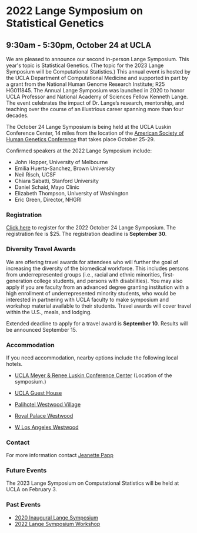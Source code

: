# 2022 Lange Symposium on Statistical Genetics
## 9:30am - 5:30pm, October 24 at UCLA
We are pleased to announce our second in-person Lange Symposium. This year's topic is Statistical Genetics. (The topic for the 2023 Lange Symposium will be Computational Statistics.) This annual event is hosted by the UCLA Department of Computational Medicine and supported in part by a grant from the National Human Genome Research Institute; R25 HG011845. The Annual Lange Symposium was launched in 2020 to honor UCLA Professor and National Academy of Sciences Fellow Kenneth Lange. The event celebrates the impact of Dr. Lange’s research, mentorship, and teaching over the course of an illustrious career spanning more than four decades.

The October 24 Lange Symposium is being held at the UCLA Luskin Conference Center, 14 miles from the location of the [American Society of Human Genetics Conference](https://www.ashg.org/meetings/2022-annual-meeting/) that takes place October 25-29.


Confirmed speakers at the 2022 Lange Symposium include:
- John Hopper, University of Melbourne
- Emilia Huerta-Sanchez, Brown University
- Neil Risch, UCSF
- Chiara Sabatti, Stanford University
- Daniel Schaid, Mayo Clinic
- Elizabeth Thompson, University of Washington
- Eric Green, Director, NHGRI

### Registration

[Click here](https://uclahs.az1.qualtrics.com/jfe/form/SV_3Prn2EMtbUjYHVs) to register for the 2022 October 24 Lange Symposium. The registration fee is $25. The registration deadline is **September 30**.

### Diversity Travel Awards

We are offering travel awards for attendees who will further the goal of increasing the diversity of the biomedical workforce. This includes persons from underrepresented groups (i.e., racial and ethnic minorities, first-generation college students, and persons with disabilities). You may also apply if you are faculty from an advanced degree granting institution with a high enrollment of underrepresented minority students, who would be interested in partnering with UCLA faculty to make symposium and workshop material available to their students. Travel awards will cover travel within the U.S., meals, and lodging.

Extended deadline to apply for a travel award is **September 10**. Results will be announced September 15.

### Accommodation

If you need accommodation, nearby options include the following local hotels.

- [UCLA Meyer & Renee Luskin Conference Center](https://luskinconferencecenter.ucla.edu/hotels-near-ucla/standard-rooms/)
(Location of the symposium.)

- [UCLA Guest House](http://guesthouse.ucla.edu/)

- [Palihotel Westwood Village](https://www.palisociety.com/hotels/westwood-village)

- [Royal Palace Westwood](http://www.royalpalacewestwood.com/)

- [W Los Angeles Westwood](https://www.marriott.com/en-us/hotels/laxwb-w-los-angeles-west-beverly-hills/overview/)

### Contact

For more information contact [Jeanette Papp](mailto:jcpapp@ucla.edu?subject=Lange_Symposium)

### Future Events
The 2023 Lange Symposium on Computational Statistics will be held at UCLA on February 3.

### Past Events
- [2020 Inaugural Lange Symposium](https://langesymposium.github.io/2020/)
- [2022 Lange Symposium Workshop](https://langesymposium.github.io/2022-July-Workshop/)
